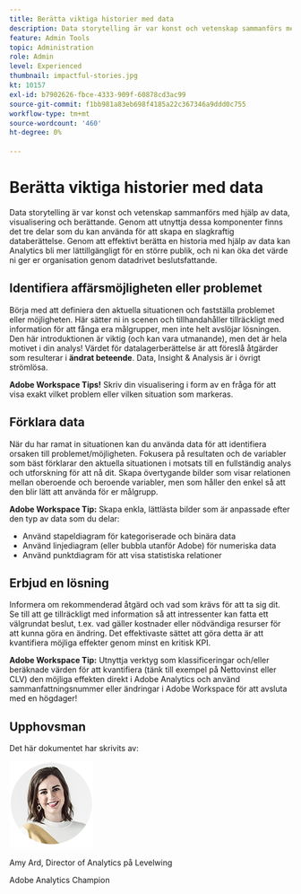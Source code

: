 ```yaml
---
title: Berätta viktiga historier med data
description: Data storytelling är var konst och vetenskap sammanförs med hjälp av data, visualisering och berättande.  Genom att utnyttja dessa komponenter finns det tre delar som du kan använda för att skapa en slagkraftig databerättelse. Genom att effektivt berätta en historia med hjälp av data kan Analytics bli mer lättillgängligt för en större publik och ni kan öka det värde ni ger er organisation genom datadrivet beslutsfattande.
feature: Admin Tools
topic: Administration
role: Admin
level: Experienced
thumbnail: impactful-stories.jpg
kt: 10157
exl-id: b7902626-fbce-4333-909f-60878cd3ac99
source-git-commit: f1bb981a83eb698f4185a22c367346a9ddd0c755
workflow-type: tm+mt
source-wordcount: '460'
ht-degree: 0%

---
```


# Berätta viktiga historier med data

Data storytelling är var konst och vetenskap sammanförs med hjälp av data, visualisering och berättande.  Genom att utnyttja dessa komponenter finns det tre delar som du kan använda för att skapa en slagkraftig databerättelse. Genom att effektivt berätta en historia med hjälp av data kan Analytics bli mer lättillgängligt för en större publik, och ni kan öka det värde ni ger er organisation genom datadrivet beslutsfattande.

## Identifiera affärsmöjligheten eller problemet

Börja med att definiera den aktuella situationen och fastställa problemet eller möjligheten. Här sätter ni in scenen och tillhandahåller tillräckligt med information för att fånga era målgrupper, men inte helt avslöjar lösningen. Den här introduktionen är viktig (och kan vara utmanande), men det är hela motivet i din analys!  Värdet för datalagerberättelse är att föreslå åtgärder som resulterar i **ändrat beteende**. Data, Insight &amp; Analysis är i övrigt strömlösa.

**Adobe Workspace Tips!** Skriv din visualisering i form av en fråga för att visa exakt vilket problem eller vilken situation som markeras.

## Förklara data

När du har ramat in situationen kan du använda data för att identifiera orsaken till problemet/möjligheten. Fokusera på resultaten och de variabler som bäst förklarar den aktuella situationen i motsats till en fullständig analys och utforskning för att nå dit.  Skapa övertygande bilder som visar relationen mellan oberoende och beroende variabler, men som håller den enkel så att den blir lätt att använda för er målgrupp.

**Adobe Workspace Tip:**
Skapa enkla, lättlästa bilder som är anpassade efter den typ av data som du delar:

* Använd stapeldiagram för kategoriserade och binära data
* Använd linjediagram (eller bubbla utanför Adobe) för numeriska data
* Använd punktdiagram för att visa statistiska relationer

## Erbjud en lösning

Informera om rekommenderad åtgärd och vad som krävs för att ta sig dit.  Se till att ge tillräckligt med information så att intressenter kan fatta ett välgrundat beslut, t.ex. vad gäller kostnader eller nödvändiga resurser för att kunna göra en ändring. Det effektivaste sättet att göra detta är att kvantifiera möjliga effekter genom minst en kritisk KPI.

**Adobe Workspace Tip:** Utnyttja verktyg som klassificeringar och/eller beräknade värden för att kvantifiera (tänk till exempel på Nettovinst eller CLV) den möjliga effekten direkt i Adobe Analytics och använd sammanfattningsnummer eller ändringar i Adobe Workspace för att avsluta med en högdager!

## Upphovsman

Det här dokumentet har skrivits av:

![Amy Ard](assets/amy-ard-headshot-small.png)

Amy Ard, Director of Analytics på Levelwing

Adobe Analytics Champion
